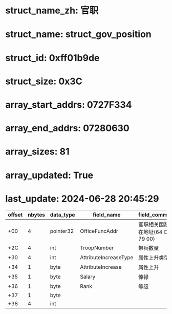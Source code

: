 # struct_name_zh: 官职
# struct_name: struct_gov_position
# struct_id: 0xff01b9de
# struct_size: 0x3C
# array_start_addrs: 0727F334
# array_end_addrs: 07280630
# array_sizes: 81
# array_updated: True
# last_update: 2024-06-28 20:45:29

| offset | nbytes | data_type | field_name            | field_comment                     |
| ------ | ------ | --------- | --------------------- | --------------------------------- |
| +00    | 4      | pointer32 | OfficeFuncAddr        | 官职相关函数所在地址(64 C8 79 00) |
| +2C    | 4      | int       | TroopNumber           | 带兵数量                          |
| +30    | 4      | int       | AttributeIncreaseType | 属性上升类型                      |
| +34    | 1      | byte      | AttributeIncrease     | 属性上升                          |
| +35    | 1      | byte      | Salary                | 俸禄                              |
| +36    | 1      | byte      | Rank                  | 等级                              |
| +37    | 1      | byte      |                       |                                   |
| +38    | 4      | int       |                       |                                   |

